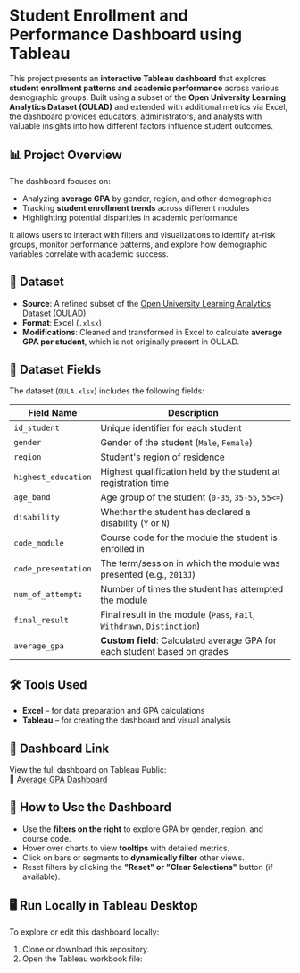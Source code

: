 # Student Enrollment and Performance Dashboard using Tableau

This project presents an **interactive Tableau dashboard** that explores **student enrollment patterns and academic performance** across various demographic groups. Built using a subset of the **Open University Learning Analytics Dataset (OULAD)** and extended with additional metrics via Excel, the dashboard provides educators, administrators, and analysts with valuable insights into how different factors influence student outcomes.

## 📊 Project Overview

The dashboard focuses on:
- Analyzing **average GPA** by gender, region, and other demographics
- Tracking **student enrollment trends** across different modules
- Highlighting potential disparities in academic performance

It allows users to interact with filters and visualizations to identify at-risk groups, monitor performance patterns, and explore how demographic variables correlate with academic success.

## 📁 Dataset

- **Source**: A refined subset of the [Open University Learning Analytics Dataset (OULAD)](https://analyse.kmi.open.ac.uk/open_dataset)
- **Format**: Excel (`.xlsx`)
- **Modifications**: Cleaned and transformed in Excel to calculate **average GPA per student**, which is not originally present in OULAD.

## 🧾 Dataset Fields

The dataset (`OULA.xlsx`) includes the following fields:

| Field Name          | Description                                                                 |
|---------------------|-----------------------------------------------------------------------------|
| `id_student`        | Unique identifier for each student                                          |
| `gender`            | Gender of the student (`Male`, `Female`)                                   |
| `region`            | Student's region of residence                                               |
| `highest_education` | Highest qualification held by the student at registration time             |
| `age_band`          | Age group of the student (`0-35`, `35-55`, `55<=`)                          |
| `disability`        | Whether the student has declared a disability (`Y` or `N`)                  |
| `code_module`       | Course code for the module the student is enrolled in                      |
| `code_presentation` | The term/session in which the module was presented (e.g., `2013J`)          |
| `num_of_attempts`   | Number of times the student has attempted the module                        |
| `final_result`      | Final result in the module (`Pass`, `Fail`, `Withdrawn`, `Distinction`)     |
| `average_gpa`       | **Custom field**: Calculated average GPA for each student based on grades   |

## 🛠 Tools Used

- **Excel** – for data preparation and GPA calculations
- **Tableau** – for creating the dashboard and visual analysis

## 🚀 Dashboard Link

View the full dashboard on Tableau Public:  
🔗 [Average GPA Dashboard](https://public.tableau.com/app/profile/dustin.sherratt/viz/ExtendedCase2_17442367562910/AverageGPA#1)

## 🧭 How to Use the Dashboard

- Use the **filters on the right** to explore GPA by gender, region, and course code.
- Hover over charts to view **tooltips** with detailed metrics.
- Click on bars or segments to **dynamically filter** other views.
- Reset filters by clicking the **"Reset" or "Clear Selections"** button (if available).

## 🖥️ Run Locally in Tableau Desktop

To explore or edit this dashboard locally:

1. Clone or download this repository.
2. Open the Tableau workbook file:
